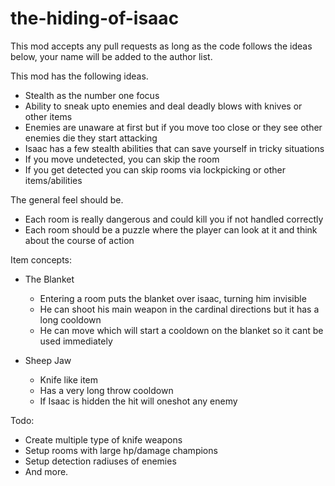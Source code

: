 # the-hiding-of-isaac

This mod accepts any pull requests as long as the code follows the ideas below, your name will be added to the author list.

This mod has the following ideas.

- Stealth as the number one focus
- Ability to sneak upto enemies and deal deadly blows with knives or other items
- Enemies are unaware at first but if you move too close or they see other enemies die they start attacking
- Isaac has a few stealth abilities that can save yourself in tricky situations
- If you move undetected, you can skip the room
- If you get detected you can skip rooms via lockpicking or other items/abilities

The general feel should be.

- Each room is really dangerous and could kill you if not handled correctly
- Each room should be a puzzle where the player can look at it and think about the course of action

Item concepts:

- The Blanket
    - Entering a room puts the blanket over isaac, turning him invisible
    - He can shoot his main weapon in the cardinal directions but it has a long cooldown
    - He can move which will start a cooldown on the blanket so it cant be used immediately

- Sheep Jaw
    - Knife like item
    - Has a very long throw cooldown
    - If Isaac is hidden the hit will oneshot any enemy

Todo:

- Create multiple type of knife weapons
- Setup rooms with large hp/damage champions
- Setup detection radiuses of enemies
- And more.
